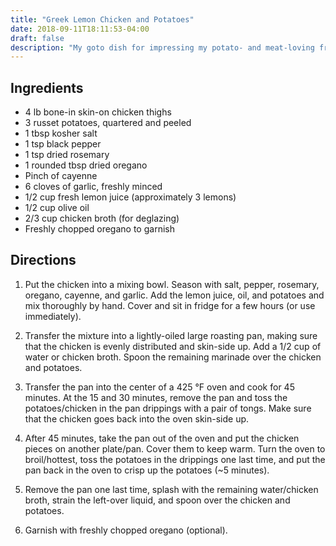 ```yaml
---
title: "Greek Lemon Chicken and Potatoes"
date: 2018-09-11T18:11:53-04:00
draft: false
description: "My goto dish for impressing my potato- and meat-loving friends."
---
```


## Ingredients

- 4 lb bone-in skin-on chicken thighs
- 3 russet potatoes, quartered and peeled
- 1 tbsp kosher salt
- 1 tsp black pepper
- 1 tsp dried rosemary
- 1 rounded tbsp dried oregano
- Pinch of cayenne
- 6 cloves of garlic, freshly minced
- 1/2 cup fresh lemon juice (approximately 3 lemons)
- 1/2 cup olive oil
- 2/3 cup chicken broth (for deglazing)
- Freshly chopped oregano to garnish

## Directions

1. Put the chicken into a mixing bowl.
   Season with salt, pepper, rosemary, oregano, cayenne, and garlic.
   Add the lemon juice, oil, and potatoes and mix thoroughly by hand.
   Cover and sit in fridge for a few hours (or use immediately).

2. Transfer the mixture into a lightly-oiled large roasting pan, making sure that the chicken is evenly distributed and skin-side up.
   Add a 1/2 cup of water or chicken broth.
   Spoon the remaining marinade over the chicken and potatoes.

3. Transfer the pan into the center of a 425 °F oven and cook for 45 minutes.
   At the 15 and 30 minutes, remove the pan and toss the potatoes/chicken in the pan drippings with a pair of tongs.
   Make sure that the chicken goes back into the oven skin-side up.

4. After 45 minutes, take the pan out of the oven and put the chicken pieces on another plate/pan.
   Cover them to keep warm.
   Turn the oven to broil/hottest, toss the potatoes in the drippings one last time, and put the pan back in the oven to crisp up the potatoes (~5 minutes).

5. Remove the pan one last time, splash with the remaining water/chicken broth, strain the left-over liquid, and spoon over the chicken and potatoes.

6. Garnish with freshly chopped oregano (optional).
